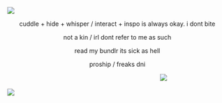 ![](https://i.postimg.cc/NMvSPGQd/Untitled330-20240228232023.png)

<p align="center">cuddle + hide + whisper / interact + inspo is always okay. i dont bite</p>

<p align="center">not a kin / irl dont refer to me as such</p>

<p align="center">read my bundlr its sick as hell </p>

<p align="center">proship / freaks dni </p>

　　　　　　　　　　　　　　　　　　　　　　　　　![](https://64.media.tumblr.com/31019cec5fda099519c3e6829ff253d2/5fed3d4ee40f3b6a-fd/s1280x1920/931dde43aeaa5dc0c847e465c050c8fa259b9d74.gifv)

![](https://i.postimg.cc/cC2QXCSH/Untitled330-20240228232027.png)
